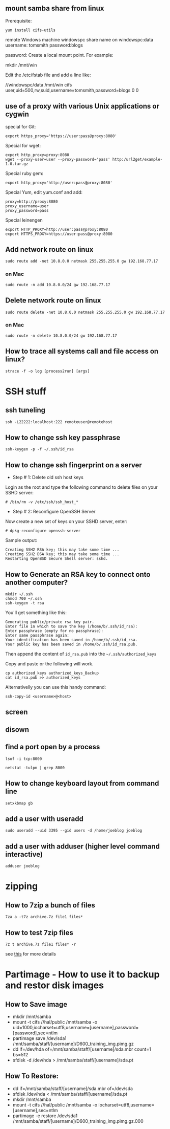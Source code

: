 ## mount samba share from linux

 Prerequisite:

    yum install cifs-utils

remote Windows machine windowspc
share name on windowspc:data
username:  tomsmith
password:blogs

password: Create a local mount point. For example:

mkdir /mnt/win

Edit the /etc/fstab file and add a line like:


//windowspc/data /mnt/win cifs user,uid=500,rw,suid,username=tomsmith,password=blogs 0 0


## use of a proxy with various Unix applications or cygwin  
    
 special for Git:

    export https_proxy='https://user:pass@proxy:8080' 

 Special for wget: 

    export http_proxy=proxy:8080 
    wget --proxy-user=user --proxy-password='pass' http:/url2get/example-1.0.tar.gz 
 
 Special ruby gem:

    export http_proxy='http://user:pass@proxy:8080' 
 
 Special Yum, edit yum.conf and add:
    
    proxy=http://proxy:8080 
    proxy_username=user 
    proxy_password=pass

 Special leinengen
 
    export HTTP_PROXY=http://user:pass@proxy:8080
    export HTTPS_PROXY=https://user:pass@proxy:8080
    

## Add network route on linux

    sudo route add -net 10.8.0.0 netmask 255.255.255.0 gw 192.168.77.17

### on Mac

    sudo route -n add 10.8.0.0/24 gw 192.168.77.17

## Delete network route on linux

    sudo route delete -net 10.8.0.0 netmask 255.255.255.0 gw 192.168.77.17

### on Mac

    sudo route -n delete 10.8.0.0/24 gw 192.168.77.17

## How to trace all systems call and file access on linux?

    strace -f -o log [process2run] [args]

# SSH stuff

## ssh tuneling

    ssh -L22222:localhost:222 remoteuser@remotehost

## How to change ssh key passphrase

    ssh-keygen -p -f ~/.ssh/id_rsa

## How to change ssh fingerprint on a server

* Step # 1: Delete old ssh host keys

Login as the root and type the following command to delete files on your SSHD server:

    # /bin/rm -v /etc/ssh/ssh_host_*

* Step # 2: Reconfigure OpenSSH Server

Now create a new set of keys on your SSHD server, enter:

    # dpkg-reconfigure openssh-server

Sample output:

```
Creating SSH2 RSA key; this may take some time ...
Creating SSH2 DSA key; this may take some time ...
Restarting OpenBSD Secure Shell server: sshd.
```

## How to Generate an RSA key to connect onto another computer?

```
mkdir ~/.ssh
chmod 700 ~/.ssh
ssh-keygen -t rsa
```

You'll get something like this:
```
Generating public/private rsa key pair.
Enter file in which to save the key (/home/b/.ssh/id_rsa):
Enter passphrase (empty for no passphrase):
Enter same passphrase again:
Your identification has been saved in /home/b/.ssh/id_rsa.
Your public key has been saved in /home/b/.ssh/id_rsa.pub.
```

Then append the content of `id_rsa.pub` into the `~/.ssh/authorized_keys`

Copy and paste or the following will work.
```
cp authorized_keys authorized_keys_Backup
cat id_rsa.pub >> authorized_keys
```

Alternativelly you can use this handy command:
```
ssh-copy-id <username>@<host>
```
## screen

## disown

## find a port open by a process

    lsof -i tcp:8000

    netstat -tulpn | grep 8000

## How to change keyboard layout from command line

    setxkbmap gb

## add a user with useradd

    sudo useradd --uid 3395 --gid users -d /home/joeblog joeblog

## add a user with adduser (higher level command interactive)

    adduser joeblog

# zipping

## How to 7zip a bunch of files

    7za a -t7z archive.7z file1 files*

## How to test 7zip files

    7z t archive.7z file1 files* -r

see [this](http://www.dotnetperls.com/7-zip-examples) for more details

# Partimage - How to use it to backup and restor disk images

## How to Save image

* mkdir /mnt/samba
* mount -t cifs //hal/public /mnt/samba -o uid=1000,iocharset=utf8,username=[username],password=[password],sec=ntlm
* partimage save /dev/sda1 /mnt/samba/staff/[username]/D600_training_img.pimg.gz
* dd if=/dev/hda of=/mnt/samba/staff/[username]/sda.mbr count=1 bs=512
* sfdisk -d /dev/hda > /mnt/samba/staff/[username]/sda.pt

## How To Restore:
* dd if=/mnt/samba/staff/[username]/sda.mbr of=/dev/sda
* sfdisk /dev/hda < /mnt/samba/staff/[username]/sda.pt
* mkdir /mnt/samba
* mount -t cifs //hal/public /mnt/samba -o iocharset=utf8,username=[username],sec=ntlm
* partimage -e restore /dev/sda1 /mnt/samba/staff/[username]/D600_training_img.pimg.gz.000
